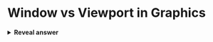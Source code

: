 # Window vs Viewport in Graphics
<details>
<summary><b>Reveal answer</b></summary>
window is: the area of the scene to ultimately be displayed<br>viewport: the area of the display that shows the application
</details>
